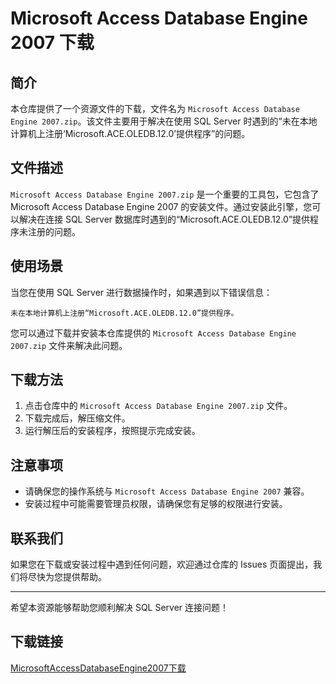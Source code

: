 # Microsoft Access Database Engine 2007 下载

## 简介

本仓库提供了一个资源文件的下载，文件名为 `Microsoft Access Database Engine 2007.zip`。该文件主要用于解决在使用 SQL Server 时遇到的“未在本地计算机上注册‘Microsoft.ACE.OLEDB.12.0’提供程序”的问题。

## 文件描述

`Microsoft Access Database Engine 2007.zip` 是一个重要的工具包，它包含了 Microsoft Access Database Engine 2007 的安装文件。通过安装此引擎，您可以解决在连接 SQL Server 数据库时遇到的“Microsoft.ACE.OLEDB.12.0”提供程序未注册的问题。

## 使用场景

当您在使用 SQL Server 进行数据操作时，如果遇到以下错误信息：

```
未在本地计算机上注册“Microsoft.ACE.OLEDB.12.0”提供程序。
```

您可以通过下载并安装本仓库提供的 `Microsoft Access Database Engine 2007.zip` 文件来解决此问题。

## 下载方法

1. 点击仓库中的 `Microsoft Access Database Engine 2007.zip` 文件。
2. 下载完成后，解压缩文件。
3. 运行解压后的安装程序，按照提示完成安装。

## 注意事项

- 请确保您的操作系统与 `Microsoft Access Database Engine 2007` 兼容。
- 安装过程中可能需要管理员权限，请确保您有足够的权限进行安装。

## 联系我们

如果您在下载或安装过程中遇到任何问题，欢迎通过仓库的 Issues 页面提出，我们将尽快为您提供帮助。

---

希望本资源能够帮助您顺利解决 SQL Server 连接问题！

## 下载链接

[MicrosoftAccessDatabaseEngine2007下载](https://pan.quark.cn/s/65b8e8ca6f60)